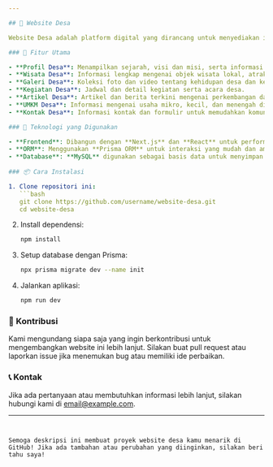 ```yaml
---

## 🌾 Website Desa

Website Desa adalah platform digital yang dirancang untuk menyediakan informasi lengkap dan menarik tentang desa, termasuk profil desa, destinasi wisata, galeri foto, kegiatan masyarakat, artikel terkini, UMKM lokal, dan informasi kontak. Website ini dibuat untuk memperkuat keterlibatan masyarakat dan memudahkan akses informasi bagi penduduk maupun pengunjung desa.

### 🎯 Fitur Utama

- **Profil Desa**: Menampilkan sejarah, visi dan misi, serta informasi tentang pemerintahan desa.
- **Wisata Desa**: Informasi lengkap mengenai objek wisata lokal, atraksi budaya, dan pemandangan alam.
- **Galeri Desa**: Koleksi foto dan video tentang kehidupan desa dan keindahan alam.
- **Kegiatan Desa**: Jadwal dan detail kegiatan serta acara desa.
- **Artikel Desa**: Artikel dan berita terkini mengenai perkembangan dan kegiatan desa.
- **UMKM Desa**: Informasi mengenai usaha mikro, kecil, dan menengah di desa beserta produk atau jasa yang ditawarkan.
- **Kontak Desa**: Informasi kontak dan formulir untuk memudahkan komunikasi dengan perangkat desa.

### 🚀 Teknologi yang Digunakan

- **Frontend**: Dibangun dengan **Next.js** dan **React** untuk performa yang optimal dan pengalaman pengguna yang responsif.
- **ORM**: Menggunakan **Prisma ORM** untuk interaksi yang mudah dan aman dengan database.
- **Database**: **MySQL** digunakan sebagai basis data untuk menyimpan informasi dinamis terkait desa.
  
### 📦 Cara Instalasi

1. Clone repositori ini:
   ```bash
   git clone https://github.com/username/website-desa.git
   cd website-desa
   ```

2. Install dependensi:
   ```bash
   npm install
   ```

3. Setup database dengan Prisma:
   ```bash
   npx prisma migrate dev --name init
   ```

4. Jalankan aplikasi:
   ```bash
   npm run dev
   ```

### 🎉 Kontribusi

Kami mengundang siapa saja yang ingin berkontribusi untuk mengembangkan website ini lebih lanjut. Silakan buat pull request atau laporkan issue jika menemukan bug atau memiliki ide perbaikan.

### 📞 Kontak

Jika ada pertanyaan atau membutuhkan informasi lebih lanjut, silakan hubungi kami di [email@example.com](mailto:email@example.com).

---
```


Semoga deskripsi ini membuat proyek website desa kamu menarik di GitHub! Jika ada tambahan atau perubahan yang diinginkan, silakan beri tahu saya!
